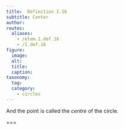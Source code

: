 ```yaml
---
title:  Definition I.16
subtitle: Center
author:
routes:
  aliases:
    - /elem.1.def.16
    - /I.def.16
figure:
  image:
  alt:
  title:
  caption:
taxonomy:
  tag:
  category:
    - circles
---
```


And the point is called the *centre* of the circle.

===
